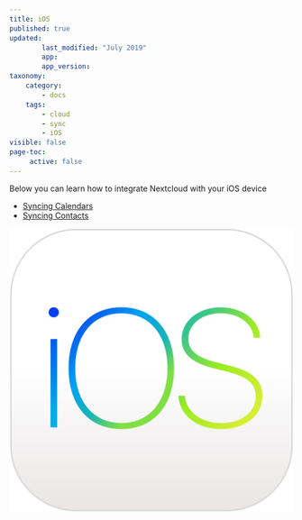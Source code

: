 ```yaml
---
title: iOS
published: true
updated:
        last_modified: "July 2019"
        app:
        app_version:
taxonomy:
    category:
        - docs
    tags:
        - cloud
        - sync
        - iOS
visible: false
page-toc:
     active: false
---
```


Below you can learn how to integrate Nextcloud with your iOS device
- [Syncing Calendars](calendar-syncing)
- [Syncing Contacts](contact-syncing)

![](ios.png)
